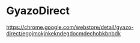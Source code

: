 # GyazoDirect

https://chrome.google.com/webstore/detail/gyazo-direct/egojmokjnkekndegdocmdechobkbnbdk
